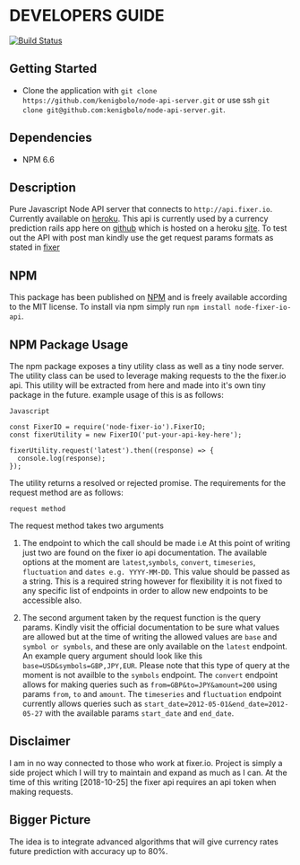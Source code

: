# DEVELOPERS GUIDE

[![Build Status](https://travis-ci.org/kenigbolo/node-api-server.png)](https://travis-ci.org/kenigbolo/node-api-server)

## Getting Started

+ Clone the application with `git clone https://github.com/kenigbolo/node-api-server.git` or use ssh  `git clone git@github.com:kenigbolo/node-api-server.git`.

## Dependencies

* NPM 6.6

## Description

Pure Javascript Node API server that connects to `http://api.fixer.io`. Currently available on [heroku](http://fixer-node-api.herokuapp.com). This api is currently used by a currency prediction rails app here on [github](https://github.com/kenigbolo/currency-converter.git) which is hosted on a heroku [site](https://currency-predictor.herokuapp.com). To test out the API with post man kindly use the get request params formats as stated in [fixer](http://api.fixer.io)

## NPM

This package has been published on [NPM](https://www.npmjs.com/package/node-fixer-io-api) and is freely available according to the MIT license. To install via npm simply run `npm install node-fixer-io-api`.

## NPM Package Usage
The npm package exposes a tiny utility class as well as a tiny node server. The utility class can be used to leverage making requests to the the fixer.io api. This utility will be extracted from here and made into it's own tiny package in the future. example usage of this is as follows:

```
Javascript

const FixerIO = require('node-fixer-io').FixerIO;
const fixerUtility = new FixerIO('put-your-api-key-here');

fixerUtility.request('latest').then((response) => {
  console.log(response);
});
```
The utility returns a resolved or rejected promise. The requirements for the request method are as follows:

`request method`

The request method takes two arguments
1. The endpoint to which the call should be made i.e At this point of writing just two are found on the fixer io api documentation. The available options at the moment are `latest`,`symbols`, `convert`, `timeseries`, `fluctuation` and `dates e.g. YYYY-MM-DD`. This value should be passed as a string. This is a required string however for flexibility it is not fixed to any specific list of endpoints in order to allow new endpoints to be accessible also.

2. The second argument taken by the request function is the query params. Kindly visit the official documentation to be sure what values are allowed but at the time of writing the allowed values are `base` and `symbol or symbols`, and these are only available on the `latest` endpoint. An example query argument should look like this `base=USD&symbols=GBP,JPY,EUR`. Please note that this type of query at the moment is not availble to the `symbols` endpoint. The `convert` endpoint allows for making queries such as `from=GBP&to=JPY&amount=200` using params `from`, `to` and `amount`. The `timeseries` and `fluctuation` endpoint currently allows queries such as `start_date=2012-05-01&end_date=2012-05-27` with the available params `start_date` and `end_date`.

## Disclaimer
I am in no way connected to those who work at fixer.io. Project is simply a side project which I will try to maintain and expand as much as I can. At the time of this writing [2018-10-25] the fixer api requires an api token when making requests.

## Bigger Picture
The idea is to integrate advanced algorithms that will give currency rates future prediction with accuracy up to 80%.
